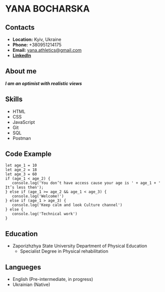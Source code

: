 # YANA BOCHARSKA

## Contacts

 * **Location:** Kyiv, Ukraine
 * **Phone:** +380951214175
 * **Email:** yana.athletics@gmail.com
 * **[LinkedIn](https://www.linkedin.com/in/yana-bocharska/)**

## About me
 ***I am an optimist with realistic views***

## Skills
* HTML
* CSS
* JavaScript
* Git
* SQL
* Postman

## Code Example
    let age_1 = 10  
    let age_2 = 18  
    let age_3 = 60  
    if (age_1 < age_2) {  
       console.log('You don’t have access cause your age is ' + age_1 + ' It’s less then');
    } else if (age_1 >= age_2 && age_1 < age_3) {
       console.log('Welcome!')
    } else if (age_1 > age_3) {
       console.log('Keep calm and look Culture channel')
    } else {
       console.log('Technical work')
    }  
  
 ## Education 
 * Zaporizhzhya State University Department of Physical Education
    * Specialist Degree in Physical rehabilitation 

## Langueges
* English (Pre-intermediate, in progress)
* Ukrainian (Native)

